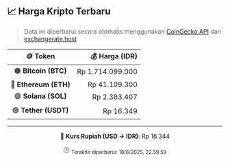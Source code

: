 

<!-- HARGA_KRIPTO -->
## 📈 Harga Kripto Terbaru

> Data ini diperbarui secara otomatis menggunakan [CoinGecko API](https://www.coingecko.com/) dan [exchangerate.host](https://exchangerate.host/)

<div align="center">

| 🪙 Token | 💰 Harga (IDR) |
|:------:|---------------:|
| 🟠 **Bitcoin (BTC)**   | Rp 1.714.099.000 |
| 🔵 **Ethereum (ETH)**  | Rp 41.109.300 |
| 🟣 **Solana (SOL)**    | Rp 2.383.407 |
| 🟢 **Tether (USDT)**   | Rp 16.349 |

---

💱 **Kurs Rupiah (USD → IDR)**: Rp 16.344

🕒 <sub>Terakhir diperbarui: 18/6/2025, 22.59.59</sub>

</div>
<!-- /HARGA_KRIPTO -->